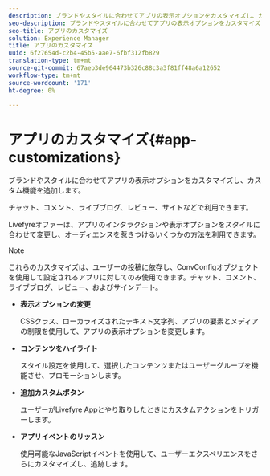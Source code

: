 ```yaml
---
description: ブランドやスタイルに合わせてアプリの表示オプションをカスタマイズし、カスタム機能を追加します。
seo-description: ブランドやスタイルに合わせてアプリの表示オプションをカスタマイズし、カスタム機能を追加します。
seo-title: アプリのカスタマイズ
solution: Experience Manager
title: アプリのカスタマイズ
uuid: 6f27654d-c2b4-45b5-aae7-6fbf312fb829
translation-type: tm+mt
source-git-commit: 67aeb3de964473b326c88c3a3f81ff48a6a12652
workflow-type: tm+mt
source-wordcount: '171'
ht-degree: 0%

---
```



# アプリのカスタマイズ{#app-customizations}

ブランドやスタイルに合わせてアプリの表示オプションをカスタマイズし、カスタム機能を追加します。

チャット、コメント、ライブブログ、レビュー、サイトなどで利用できます。

Livefyreオファーは、アプリのインタラクションや表示オプションをスタイルに合わせて変更し、オーディエンスを惹きつけるいくつかの方法を利用できます。

>[!NOTE]
>
>これらのカスタマイズは、ユーザーの投稿に依存し、ConvConfigオブジェクトを使用して設定されるアプリに対してのみ使用できます。チャット、コメント、ライブブログ、レビュー、およびサインデート。

* **表示オプションの変更**

   CSSクラス、ローカライズされたテキスト文字列、アプリの要素とメディアの制限を使用して、アプリの表示オプションを変更します。

* **コンテンツをハイライト**

   スタイル設定を使用して、選択したコンテンツまたはユーザーグループを機能させ、プロモーションします。

* **追加カスタムボタン**

   ユーザーがLivefyre Appとやり取りしたときにカスタムアクションをトリガーします。

* **アプリイベントのリッスン**

   使用可能なJavaScriptイベントを使用して、ユーザーエクスペリエンスをさらにカスタマイズし、追跡します。

